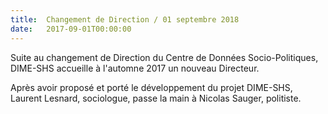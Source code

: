 ```yaml
---
title:  Changement de Direction / 01 septembre 2018
date:   2017-09-01T00:00:00
---
```


Suite au changement de Direction du Centre de Données Socio-Politiques, DIME-SHS accueille à l'automne 2017 un nouveau Directeur.

Après avoir proposé et porté le développement du projet DIME-SHS, Laurent Lesnard, sociologue, passe la main à Nicolas Sauger, politiste.
